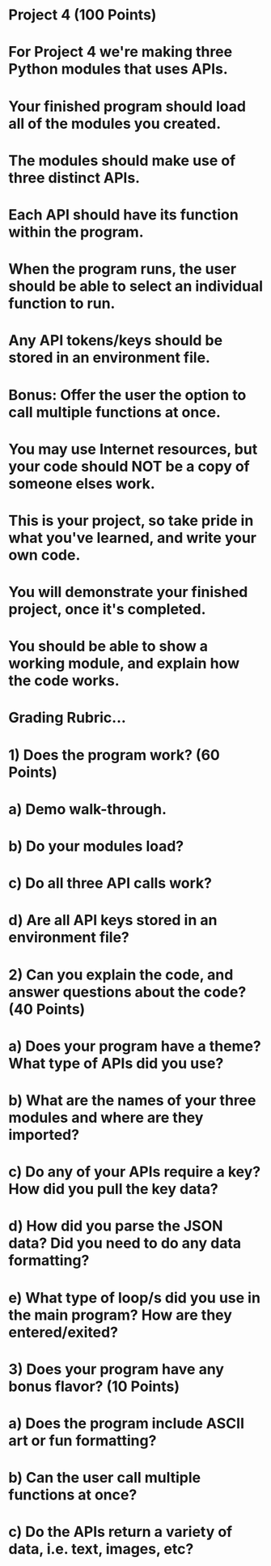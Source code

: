# Project 4 (100 Points)

# For Project 4 we're making three Python modules that uses APIs.
# Your finished program should load all of the modules you created.
# The modules should make use of three distinct APIs.
# Each API should have its function within the program.
# When the program runs, the user should be able to select an individual function to run.
# Any API tokens/keys should be stored in an environment file.
# Bonus: Offer the user the option to call multiple functions at once.

# You may use Internet resources, but your code should NOT be a copy of someone elses work.
# This is your project, so take pride in what you've learned, and write your own code.

# You will demonstrate your finished project, once it's completed.
# You should be able to show a working module, and explain how the code works.

# Grading Rubric...
# 1) Does the program work? (60 Points)
#   a) Demo walk-through.
#   b) Do your modules load?
#   c) Do all three API calls work?
#   d) Are all API keys stored in an environment file?
# 2) Can you explain the code, and answer questions about the code? (40 Points)
#   a) Does your program have a theme? What type of APIs did you use?
#   b) What are the names of your three modules and where are they imported?
#   c) Do any of your APIs require a key? How did you pull the key data?
#   d) How did you parse the JSON data? Did you need to do any data formatting?
#   e) What type of loop/s did you use in the main program? How are they entered/exited?
# 3) Does your program have any bonus flavor? (10 Points)
#   a) Does the program include ASCII art or fun formatting?
#   b) Can the user call multiple functions at once?
#   c) Do the APIs return a variety of data, i.e. text, images, etc?
